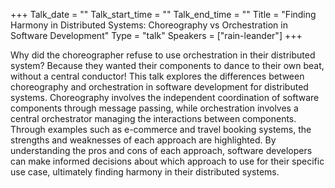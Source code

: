 +++
Talk_date = ""
Talk_start_time = ""
Talk_end_time = ""
Title = "Finding Harmony in Distributed Systems: Choreography vs Orchestration in Software Development"
Type = "talk"
Speakers = ["rain-leander"]
+++

Why did the choreographer refuse to use orchestration in their distributed system? Because they wanted their components to dance to their own beat, without a central conductor! This talk explores the differences between choreography and orchestration in software development for distributed systems. Choreography involves the independent coordination of software components through message passing, while orchestration involves a central orchestrator managing the interactions between components. Through examples such as e-commerce and travel booking systems, the strengths and weaknesses of each approach are highlighted. By understanding the pros and cons of each approach, software developers can make informed decisions about which approach to use for their specific use case, ultimately finding harmony in their distributed systems.
